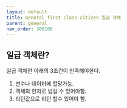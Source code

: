 ```yaml
---
layout: default
title: General first class citizen 일급 객체
parent: general
nav_order: 300100
---
```

## 일급 객체란?
일급 객체란 아래의 3조건이 만족해야한다.
1. 변수나 데이터에 할당가능.
2. 객체의 인자로 넘길 수 있어야함.
3. 리턴값으로 리턴 할수 있어야 함.